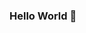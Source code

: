 ### Hello World 👋

<!--
**Rbb666/Rbb666** is a ✨ _special_ ✨ repository because its `README.md` (this file) appears on your GitHub profile.

![](https://github-readme-stats.vercel.app/api?username=Rbb666)
![Christmas's GitHub stats](https://github-readme-stats.vercel.app/api?username=Christmas&show_icons=true&theme=tokyonight)

-->
